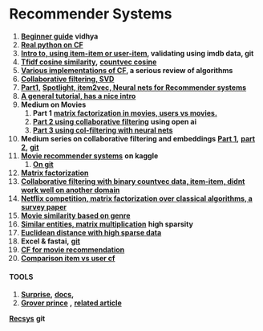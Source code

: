 # Recommender Systems

1. [**Beginner guide**](https://www.analyticsvidhya.com/blog/2015/08/beginners-guide-learn-content-based-recommender-systems/) **vidhya**
2. [**Real python on CF**](https://realpython.com/build-recommendation-engine-collaborative-filtering/#steps-involved-in-collaborative-filtering)
3. [**Intro to, using item-item or user-item**](https://www.ethanrosenthal.com/2015/11/02/intro-to-collaborative-filtering/)**, validating using imdb data, git**
4. [**Tfidf cosine similarity**](https://towardsdatascience.com/recommender-engine-under-the-hood-7869d5eab072)**,** [**countvec cosine**](https://www.datacamp.com/community/tutorials/recommender-systems-python)
5. [**Various implementations of CF**](https://towardsdatascience.com/various-implementations-of-collaborative-filtering-100385c6dfe0)**, a serious review of algorithms**
6. [**Collaborative filtering, SVD**](https://hackernoon.com/introduction-to-recommender-system-part-1-collaborative-filtering-singular-value-decomposition-44c9659c5e75)
7. [**Part1,**](https://hackernoon.com/introduction-to-recommender-system-part-1-collaborative-filtering-singular-value-decomposition-44c9659c5e75) [**Spotlight, item2vec, Neural nets for Recommender systems**](https://towardsdatascience.com/introduction-to-recommender-system-part-2-adoption-of-neural-network-831972c4cbf7)
8. [**A general tutorial, has a nice intro**](https://www.datacamp.com/community/tutorials/recommender-systems-python)
9. **Medium on Movies**&#x20;
   1. **Part 1** [**matrix factorization in movies, users vs movies.**](https://towardsdatascience.com/fast-ai-season-1-episode-5-1-movie-recommendation-using-fastai-a53ed8e41269)[ ](https://towardsdatascience.com/fast-ai-season-1-episode-5-2-collaborative-filtering-from-scratch-1877640f514a)
   2. [**Part 2 using collaborative filtering**](https://towardsdatascience.com/fast-ai-season-1-episode-5-2-collaborative-filtering-from-scratch-1877640f514a) **using open ai**
   3. [**Part 3 using col-filtering with neural nets**](https://towardsdatascience.com/fast-ai-season-1-episode-5-3-collaborative-filtering-using-neural-network-48e49d7f9b36)
10. **Medium series on collaborative filtering and embeddings** [**Part 1**](https://towardsdatascience.com/collaborative-filtering-and-embeddings-part-1-63b00b9739ce)**,** [**part 2**](https://towardsdatascience.com/collaborative-filtering-and-embeddings-part-2-919da17ecefb)**,** [**git**](https://github.com/shik3519/collaborative-filtering)
11. [**Movie recommender systems**](https://www.kaggle.com/rounakbanik/movie-recommender-systems) **on kaggle**
    1. [**On git**](https://github.com/jaypatel00174/Movie-Recommendation)
12. [**Matrix factorization** ](https://towardsdatascience.com/paper-summary-matrix-factorization-techniques-for-recommender-systems-82d1a7ace74)
13. [**Collaborative filtering with binary countvec data, item-item, didnt work well on another domain**](https://medium.com/radon-dev/item-item-collaborative-filtering-with-binary-or-unary-data-e8f0b465b2c3)
14. [**Netflix competition, matrix factorization over classical algorithms, a survey paper**](https://towardsdatascience.com/paper-summary-matrix-factorization-techniques-for-recommender-systems-82d1a7ace74)
15. [**Movie similarity based on genre** ](https://towardsdatascience.com/content-based-recommender-systems-28a1dbd858f5)
16. [**Similar entities, matrix multiplication**](https://medium.com/wbaa/https-medium-com-ingwbaa-boosting-selection-of-the-most-similar-entities-in-large-scale-datasets-450b3242e618) **high sparsity**
17. [**Euclidean distance with high sparse data**](https://stats.stackexchange.com/questions/117354/euclidean-distance-with-sparse-and-high-dimension-data)
18. **Excel & fastai,** [**git**](https://github.com/shik3519/collaborative-filtering/blob/master/cf-scratch-movielens/collaborative%20filtering%20from%20scratch.ipynb)
19. [**CF for movie recommendation**](https://medium.com/@wwwbbb8510/python-implementation-of-baseline-item-based-collaborative-filtering-2ba7c8960590)
20. [**Comparison item vs user cf**](https://medium.com/@wwwbbb8510/comparison-of-user-based-and-item-based-collaborative-filtering-f58a1c8a3f1d)

#### **TOOLS**

1. [**Surprise**](https://github.com/NicolasHug/Surprise)**,** [**docs**](https://surprise.readthedocs.io/en/stable/FAQ.html#how-to-get-the-top-n-recommendations-for-each-user)**,**
2. [**Grover prince**](https://github.com/groverpr/Machine-Learning) **,** [**related article**](https://towardsdatascience.com/various-implementations-of-collaborative-filtering-100385c6dfe0)

[**Recsys**](https://github.com/ocelma/python-recsys) **git**
